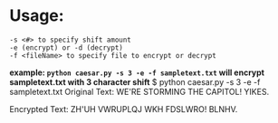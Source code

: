 # Usage:
```
-s <#> to specify shift amount
-e (encrypt) or -d (decrypt)
-f <fileName> to specify file to encrypt or decrypt
```
**example: `python caesar.py -s 3 -e -f sampletext.txt` will encrypt sampletext.txt with 3 character shift**
$ python caesar.py -s 3 -e -f sampletext.txt
Original Text:      WE'RE STORMING THE CAPITOL! YIKES.

Encrypted Text:     ZH'UH VWRUPLQJ WKH FDSLWRO! BLNHV.
```
